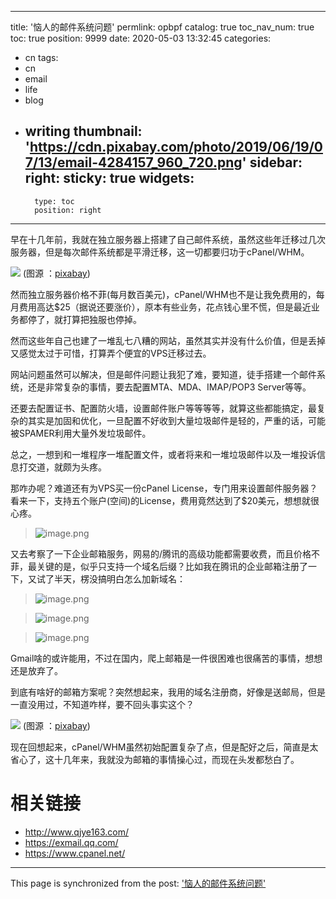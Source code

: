 
---
title: '恼人的邮件系统问题'
permlink: opbpf
catalog: true
toc_nav_num: true
toc: true
position: 9999
date: 2020-05-03 13:32:45
categories:
- cn
tags:
- cn
- email
- life
- blog
- writing
thumbnail: 'https://cdn.pixabay.com/photo/2019/06/19/07/13/email-4284157_960_720.png'
sidebar:
    right:
        sticky: true
widgets:
    -
        type: toc
        position: right
---


早在十几年前，我就在独立服务器上搭建了自己邮件系统，虽然这些年迁移过几次服务器，但是每次邮件系统都是平滑迁移，这一切都要归功于cPanel/WHM。

![](https://cdn.pixabay.com/photo/2019/06/19/07/13/email-4284157_960_720.png)
(图源 ：[pixabay](https://pixabay.com/))

然而独立服务器价格不菲(每月数百美元)，cPanel/WHM也不是让我免费用的，每月费用高达$25（据说还要涨价），原本有些业务，花点钱心里不慌，但是最近业务都停了，就打算把独服也停掉。

然而这些年自己也建了一堆乱七八糟的网站，虽然其实并没有什么价值，但是丢掉又感觉太过于可惜，打算弄个便宜的VPS迁移过去。

网站问题虽然可以解决，但是邮件问题让我犯了难，要知道，徒手搭建一个邮件系统，还是非常复杂的事情，要去配置MTA、MDA、IMAP/POP3 Server等等。

还要去配置证书、配置防火墙，设置邮件账户等等等等，就算这些都能搞定，最复杂的其实是加固和优化，一旦配置不好收到大量垃圾邮件是轻的，严重的话，可能被SPAMER利用大量外发垃圾邮件。

总之，一想到和一堆程序一堆配置文件，或者将来和一堆垃圾邮件以及一堆投诉信息打交道，就颇为头疼。

那咋办呢？难道还有为VPS买一份cPanel License，专门用来设置邮件服务器？看来一下，支持五个账户(空间)的License，费用竟然达到了$20美元，想想就很心疼。
>![image.png](https://images.hive.blog/DQmehnWHhBkSCG1mQ5Mu6pEbCruzZwP4VDoo12vYAtZNB2a/image.png)

又去考察了一下企业邮箱服务，网易的/腾讯的高级功能都需要收费，而且价格不菲，最关键的是，似乎只支持一个域名后缀？比如我在腾讯的企业邮箱注册了一下，又试了半天，楞没搞明白怎么加新域名：

>![image.png](https://images.hive.blog/DQmYoeeUTAdoRTZws5U4ZamWJrkShuUdCgxURv78qvEX4pE/image.png)

>![image.png](https://images.hive.blog/DQmTZykRMKmcVJyq51mszNvrgVS4JTozzEkX7ac33MdBGnJ/image.png)

>![image.png](https://images.hive.blog/DQmcVfQGH4Uk7qRNAsvjnDjNav7c1qSqAmsZv3NPEHuNzdZ/image.png)

Gmail啥的或许能用，不过在国内，爬上邮箱是一件很困难也很痛苦的事情，想想还是放弃了。

到底有啥好的邮箱方案呢？突然想起来，我用的域名注册商，好像是送邮局，但是一直没用过，不知道咋样，要不回头事实这个？

![](https://cdn.pixabay.com/photo/2016/11/16/17/36/envelope-1829488_960_720.jpg)
(图源 ：[pixabay](https://pixabay.com/))


现在回想起来，cPanel/WHM虽然初始配置复杂了点，但是配好之后，简直是太省心了，这十几年来，我就没为邮箱的事情操心过，而现在头发都愁白了。


# 相关链接

* http://www.qjye163.com/
* https://exmail.qq.com/
* https://www.cpanel.net/

- - -

This page is synchronized from the post: ['恼人的邮件系统问题'](https://steemit.com/@oflyhigh/opbpf)
